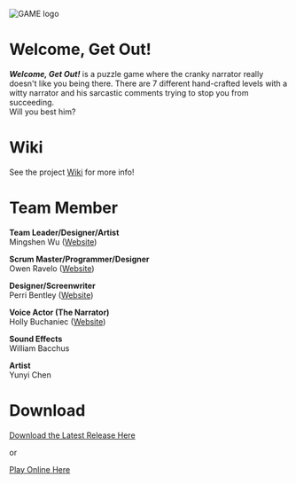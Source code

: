 ![GAME logo](https://raw.githubusercontent.com/sim2kid/GAME/main/Assets/Sprites/Logo.png)


# Welcome, Get Out!
<p><i><b>Welcome, Get Out!</b></i> is a puzzle game where the cranky narrator really doesn't like you being there. There are 7 different hand-crafted levels with a witty narrator and his sarcastic comments trying to stop you from succeeding.<br>
Will you best him?</p>



# Wiki
See the project [Wiki](https://github.com/sim2kid/GAME/wiki) for more info!



# Team Member
**Team Leader/Designer/Artist**<br>
Mingshen Wu ([Website](https://mingshenwu.myportfolio.com/))


**Scrum Master/Programmer/Designer**<br>
Owen Ravelo ([Website](https://simmgames.com))


**Designer/Screenwriter**<br>
Perri Bentley ([Website](https://perribentley.myportfolio.com/))


**Voice Actor (The Narrator)**<br>
Holly Buchaniec ([Website](https://johnbuchaniechoard.com/))


**Sound Effects**<br>
William Bacchus


**Artist**<br>
Yunyi Chen



# Download
[Download the Latest Release Here](https://github.com/sim2kid/GAME/releases)<br>


or


[Play Online Here](https://simm.games/game)

